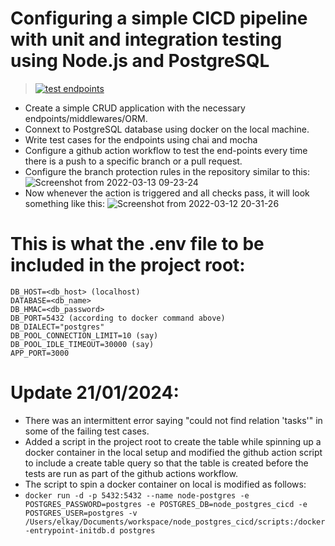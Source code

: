 # Configuring a simple CICD pipeline with unit and integration testing using Node.js and PostgreSQL

> [![test endpoints](https://github.com/lakshyajit165/node_postgres_cicd/actions/workflows/github-ci.yml/badge.svg)](https://github.com/lakshyajit165/node_postgres_cicd/actions/workflows/github-ci.yml)

-   Create a simple CRUD application with the necessary endpoints/middlewares/ORM.
-   Connext to PostgreSQL database using docker on the local machine.
-   Write test cases for the endpoints using chai and mocha
-   Configure a github action workflow to test the end-points every time there is a push to a specific branch or a pull request.
-   Configure the branch protection rules in the repository similar to this:
    ![Screenshot from 2022-03-13 09-23-24](https://user-images.githubusercontent.com/30868587/158044367-373a3e4d-930e-4b7a-b5a5-a58786422004.png)
-   Now whenever the action is triggered and all checks pass, it will look something like this:
    ![Screenshot from 2022-03-12 20-31-26](https://user-images.githubusercontent.com/30868587/158044403-ead9a475-8e73-4c57-adc0-415807de2bf2.png)

# This is what the .env file to be included in the project root:

```DB_USER=<db_username>
DB_HOST=<db_host> (localhost)
DATABASE=<db_name>
DB_HMAC=<db_password>
DB_PORT=5432 (according to docker command above)
DB_DIALECT="postgres"
DB_POOL_CONNECTION_LIMIT=10 (say)
DB_POOL_IDLE_TIMEOUT=30000 (say)
APP_PORT=3000
```

# Update 21/01/2024:

-   There was an intermittent error saying "could not find relation 'tasks'" in some of the failing test cases.
-   Added a script in the project root to create the table while spinning up a docker container in the local setup and modified the github action script to include a create table query so that the table is created before the tests are run as part of the github actions workflow.
-   The script to spin a docker container on local is modified as follows:
-   `docker run -d -p 5432:5432 --name node-postgres -e POSTGRES_PASSWORD=postgres -e POSTGRES_DB=node_postgres_cicd -e POSTGRES_USER=postgres -v /Users/elkay/Documents/workspace/node_postgres_cicd/scripts:/docker-entrypoint-initdb.d postgres`
